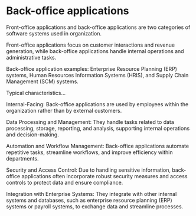 # Back-office applications 

Front-office applications and back-office applications are two categories of software systems used in organization. 

Front-office applications focus on customer interactions and revenue generation, while back-office applications handle internal operations and administrative tasks.

Back-office application examples: Enterprise Resource Planning (ERP) systems, Human Resources Information Systems (HRIS), and Supply Chain Management (SCM) systems.

Typical characteristics…

Internal-Facing: Back-office applications are used by employees within the organization rather than by external customers.

Data Processing and Management: They handle tasks related to data processing, storage, reporting, and analysis, supporting internal operations and decision-making.

Automation and Workflow Management: Back-office applications automate repetitive tasks, streamline workflows, and improve efficiency within departments.

Security and Access Control: Due to handling sensitive information, back-office applications often incorporate robust security measures and access controls to protect data and ensure compliance.

Integration with Enterprise Systems: They integrate with other internal systems and databases, such as enterprise resource planning (ERP) systems or payroll systems, to exchange data and streamline processes.
